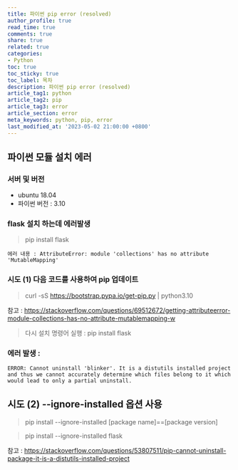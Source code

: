 ```yaml
---
title: 파이썬 pip error (resolved)
author_profile: true
read_time: true
comments: true
share: true
related: true
categories:
- Python
toc: true
toc_sticky: true
toc_label: 목차
description: 파이썬 pip error (resolved)
article_tag1: python
article_tag2: pip
article_tag3: error
article_section: error
meta_keywords: python, pip, error
last_modified_at: '2023-05-02 21:00:00 +0800'
---
```


## 파이썬 모듈 설치 에러

### 서버 및 버전

- ubuntu 18.04
- 파이썬 버전 : 3.10

### flask 설치 하는데 에러발생

> pip install flask

```
에러 내용 : AttributeError: module 'collections' has no attribute 'MutableMapping'
```

### 시도 (1) 다음 코드를 사용하여 pip 업데이트

> curl -sS https://bootstrap.pypa.io/get-pip.py | python3.10

참고 : https://stackoverflow.com/questions/69512672/getting-attributeerror-module-collections-has-no-attribute-mutablemapping-w

> 다시 설치 명령어 실행 : pip install flask

### 에러 발생 :

```
ERROR: Cannot uninstall 'blinker'. It is a distutils installed project and thus we cannot accurately determine which files belong to it which would lead to only a partial uninstall.
```

## 시도 (2) --ignore-installed 옵션 사용

> pip install --ignore-installed [package name]==[package version]

> pip install --ignore-installed flask

참고 : https://stackoverflow.com/questions/53807511/pip-cannot-uninstall-package-it-is-a-distutils-installed-project